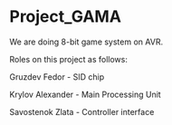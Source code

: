 # Project_GAMA

We are doing 8-bit game system on AVR.

Roles on this project as follows:

Gruzdev Fedor - SID chip

Krylov Alexander - Main Processing Unit

Savostenok Zlata - Controller interface

